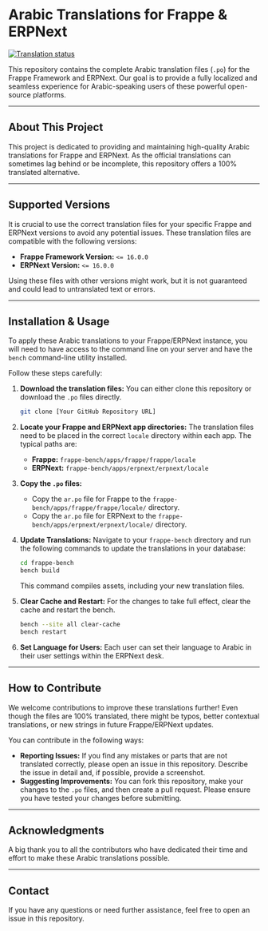 # Arabic Translations for Frappe & ERPNext

[![Translation status](https://img.shields.io/badge/translation-100%25-brightgreen)](.)

This repository contains the complete Arabic translation files (`.po`) for the Frappe Framework and ERPNext. Our goal is to provide a fully localized and seamless experience for Arabic-speaking users of these powerful open-source platforms.

---

## About This Project

This project is dedicated to providing and maintaining high-quality Arabic translations for Frappe and ERPNext. As the official translations can sometimes lag behind or be incomplete, this repository offers a 100% translated alternative.

---

## Supported Versions

It is crucial to use the correct translation files for your specific Frappe and ERPNext versions to avoid any potential issues. These translation files are compatible with the following versions:

* **Frappe Framework Version:** `<= 16.0.0`
* **ERPNext Version:** `<= 16.0.0`

Using these files with other versions might work, but it is not guaranteed and could lead to untranslated text or errors.

---

## Installation & Usage

To apply these Arabic translations to your Frappe/ERPNext instance, you will need to have access to the command line on your server and have the `bench` command-line utility installed.

Follow these steps carefully:

1.  **Download the translation files:**
    You can either clone this repository or download the `.po` files directly.

    ```bash
    git clone [Your GitHub Repository URL]
    ```

2.  **Locate your Frappe and ERPNext app directories:**
    The translation files need to be placed in the correct `locale` directory within each app. The typical paths are:
    * **Frappe:** `frappe-bench/apps/frappe/frappe/locale`
    * **ERPNext:** `frappe-bench/apps/erpnext/erpnext/locale`

3.  **Copy the `.po` files:**
    * Copy the `ar.po` file for Frappe to the `frappe-bench/apps/frappe/frappe/locale/` directory.
    * Copy the `ar.po` file for ERPNext to the `frappe-bench/apps/erpnext/erpnext/locale/` directory.

4.  **Update Translations:**
    Navigate to your `frappe-bench` directory and run the following commands to update the translations in your database:

    ```bash
    cd frappe-bench
    bench build
    ```
    This command compiles assets, including your new translation files.

5.  **Clear Cache and Restart:**
    For the changes to take full effect, clear the cache and restart the bench.

    ```bash
    bench --site all clear-cache
    bench restart
    ```

6.  **Set Language for Users:**
    Each user can set their language to Arabic in their user settings within the ERPNext desk.

---

## How to Contribute

We welcome contributions to improve these translations further! Even though the files are 100% translated, there might be typos, better contextual translations, or new strings in future Frappe/ERPNext updates.

You can contribute in the following ways:

* **Reporting Issues:** If you find any mistakes or parts that are not translated correctly, please open an issue in this repository. Describe the issue in detail and, if possible, provide a screenshot.
* **Suggesting Improvements:** You can fork this repository, make your changes to the `.po` files, and then create a pull request. Please ensure you have tested your changes before submitting.

---

## Acknowledgments

A big thank you to all the contributors who have dedicated their time and effort to make these Arabic translations possible.

---

## Contact

If you have any questions or need further assistance, feel free to open an issue in this repository.
